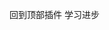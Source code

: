 回到顶部插件
学习进步
<script type="text/javascript">
		$.scrollUpTest({
			scrollName : "scrollUp", //回到顶部的节点名称
			scrollDistance : 300,  //顶部和出现按钮的距离
			scrollSpeed : 1000, //回到顶部的速度
			easingType : 'linear', //回到顶部的均速
			scrollText : '回到顶部',//节点的文字
			animation : 'fade', //按钮出现的动画设置 'fade slide default'
			animationSpeed: 200, //动画速度
			scrollTrigger : false, //按钮节点 可以自定义
			scrollZindex:10000,
			scrollTarget:0 // 回到顶部的高度
		});
</script>